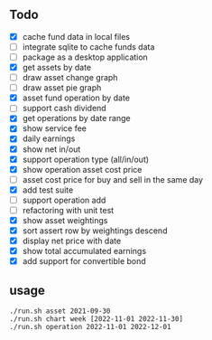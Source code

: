 ## Todo
- [X] cache fund data in local files
- [ ] integrate sqlite to cache funds data
- [ ] package as a desktop application
- [X] get assets by date
- [ ] draw asset change graph
- [ ] draw asset pie graph
- [X] asset fund operation by date
- [ ] support cash dividend
- [X] get operations by date range
- [X] show service fee
- [X] daily earnings
- [X] show net in/out
- [X] support operation type (all/in/out)
- [X] show operation asset cost price
- [ ] asset cost price for buy and sell in the same day
- [X] add test suite
- [ ] support operation add
- [ ] refactoring with unit test
- [X] show asset weightings
- [X] sort assert row by weightings descend
- [X] display net price with date
- [X] show total accumulated earnings
- [X] add support for convertible bond

## usage
```
./run.sh asset 2021-09-30
./run.sh chart week [2022-11-01 2022-11-30]
./run.sh operation 2022-11-01 2022-12-01
```
